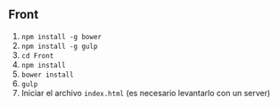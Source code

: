 ## Front

1. `npm install -g bower`
2. `npm install -g gulp`
3. `cd Front`
4. `npm install`
5. `bower install`
6. `gulp`
7. Iniciar el archivo `index.html` (es necesario levantarlo con un server)

